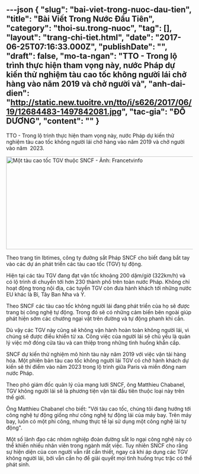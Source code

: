 ---json
{
    "slug": "bai-viet-trong-nuoc-dau-tien",
    "title": "Bài Viết Trong Nước Đầu Tiên",
    "category": "thoi-su.trong-nuoc",
    "tag": [],
    "layout": "trang-chi-tiet.html",
    "date": "2017-06-25T07:16:33.000Z",
    "publishDate": "",
    "draft": false,
    "mo-ta-ngan": "TTO - Trong lộ trình thực hiện tham vọng này, nước Pháp dự kiến thử nghiệm tàu cao tốc không người lái chở hàng vào năm 2019 và chở người và",
    "anh-dai-dien": "http://static.new.tuoitre.vn/tto/i/s626/2017/06/19/12684483-1497842081.jpg",
    "tac-gia": "ĐỖ DƯƠNG",
    "__content__": ""
}
---
<p>TTO - Trong lộ tr&igrave;nh thực hiện tham vọng n&agrave;y, nước Ph&aacute;p dự kiến thử nghiệm t&agrave;u cao tốc kh&ocirc;ng người l&aacute;i chở h&agrave;ng v&agrave;o năm 2019 v&agrave; chở người v&agrave;o năm &nbsp;2023.</p>

<p><img alt="Một tàu cao tốc TGV thuộc SNCF - Ảnh: Francetvinfo" src="http://static.new.tuoitre.vn/tto/i/s626/2017/06/19/12684483-1497842081.jpg" style="height:250px; width:665px" /></p>

<p>Theo trang tin Ibtimes, c&ocirc;ng ty đường sắt Ph&aacute;p SNCF cho biết đang bắt tay v&agrave;o c&aacute;c dự &aacute;n ph&aacute;t triển c&aacute;c t&agrave;u cao tốc (TGV) tự động.</p>

<p>Hiện tại c&aacute;c t&agrave;u TGV đang đạt vận tốc khoảng 200 dặm/giờ (322km/h) v&agrave; c&oacute; lộ tr&igrave;nh di chuyển tới hơn 230 th&agrave;nh phố tr&ecirc;n to&agrave;n nước Ph&aacute;p. Kh&ocirc;ng chỉ hoạt động trong nội địa, c&aacute;c tuyến TGV c&ograve;n đưa h&agrave;nh kh&aacute;ch tới những nước EU kh&aacute;c l&agrave; Bỉ, T&acirc;y Ban Nha v&agrave; &Yacute;.</p>

<p>Theo SNCF c&aacute;c t&agrave;u cao tốc kh&ocirc;ng người l&aacute;i đang ph&aacute;t triển của họ sẽ được trang bị c&ocirc;ng nghệ tự động. Trong đ&oacute; sẽ c&oacute; những cảm biến b&ecirc;n ngo&agrave;i gi&uacute;p ph&aacute;t hiện sớm c&aacute;c chướng ngại vật tr&ecirc;n đường v&agrave; tự động phanh khi cần.</p>

<p>D&ugrave; vậy c&aacute;c TGV n&agrave;y cũng sẽ kh&ocirc;ng vận h&agrave;nh ho&agrave;n to&agrave;n kh&ocirc;ng người l&aacute;i, v&igrave; ch&uacute;ng sẽ được điều khiển từ xa. C&ocirc;ng việc của người l&aacute;i sẽ chủ yếu l&agrave; quản l&yacute; việc mở đ&oacute;ng cửa t&agrave;u v&agrave; can thiệp trong những t&igrave;nh huống khẩn cấp.</p>

<p>SNCF dự kiến thử nghiệm m&ocirc; h&igrave;nh t&agrave;u n&agrave;y năm 2019 với việc vận tải h&agrave;ng h&oacute;a. Một phi&ecirc;n bản t&agrave;u cao tốc kh&ocirc;ng người l&aacute;i TGV c&oacute; chở h&agrave;nh kh&aacute;ch dự kiến sẽ th&iacute; điểm v&agrave;o năm 2023 trong lộ tr&igrave;nh giữa Paris v&agrave; miền đ&ocirc;ng nam nước Ph&aacute;p.</p>

<p>Theo ph&oacute; gi&aacute;m đốc quản l&yacute; của mạng lưới SNCF, &ocirc;ng Matthieu Chabanel, TGV kh&ocirc;ng người l&aacute;i sẽ l&agrave; phương tiện vận tải đầu ti&ecirc;n thuộc loại n&agrave;y tr&ecirc;n thế giới.</p>

<p>&Ocirc;ng Matthieu Chabanel cho biết: &quot;Với t&agrave;u cao tốc, ch&uacute;ng t&ocirc;i đang hướng tới c&ocirc;ng nghệ tự động giống như c&ocirc;ng nghệ tự động l&aacute;i của m&aacute;y bay. Tr&ecirc;n m&aacute;y bay, lu&ocirc;n c&oacute; một phi c&ocirc;ng, nhưng thực tế lại sử dụng một c&ocirc;ng nghệ l&aacute;i tự động&quot;.</p>

<p>Một số l&atilde;nh đạo c&aacute;c nh&oacute;m nghiệp đo&agrave;n đường sắt lo ngại c&ocirc;ng nghệ n&agrave;y c&oacute; thể khiến nhiều nh&acirc;n vi&ecirc;n trong ng&agrave;nh mất việc. Tuy nhi&ecirc;n SNCF cho rằng sự hiện diện của con người vẫn rất cần thiết, ngay cả khi &aacute;p dụng c&aacute;c TGV kh&ocirc;ng người l&aacute;i, bởi vẫn cần họ để giải quyết mọi t&igrave;nh huống trục trặc c&oacute; thể ph&aacute;t sinh.</p>
